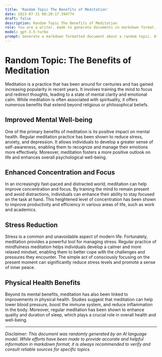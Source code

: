 ```yaml
---
title: 'Random Topic The Benefits of Meditation'
date: 2023-07-31 08:20:17.594774
draft: false
description: Random Topic The Benefits of Meditation
role: You are a writer, made to generate documents in markdown format. It is very important that all of the documents you generate are in valid markdown format.
model: gpt-3.5-turbo
prompt: Generate a markdown formatted document about a random topic. At the bottom, include a disclaimer explaining that the document was generated by you. The first line of the document should be the title. Make sure that the entire document is in proper markdown format, using a mix of various tags to make the document visually appealing.
---
```


# Random Topic: The Benefits of Meditation

Meditation is a practice that has been around for centuries and has gained increasing popularity in recent years. It involves training the mind to focus and redirect thoughts, leading to a state of mental clarity and emotional calm. While meditation is often associated with spirituality, it offers numerous benefits that extend beyond religious or philosophical beliefs. 

## Improved Mental Well-being

One of the primary benefits of meditation is its positive impact on mental health. Regular meditation practice has been shown to reduce stress, anxiety, and depression. It allows individuals to develop a greater sense of self-awareness, enabling them to recognize and manage their emotions more effectively. Moreover, meditation fosters a more positive outlook on life and enhances overall psychological well-being.

## Enhanced Concentration and Focus

In an increasingly fast-paced and distracted world, meditation can help improve concentration and focus. By training the mind to remain present and avoid distractions, individuals can enhance their ability to stay focused on the task at hand. This heightened level of concentration has been shown to improve productivity and efficiency in various areas of life, such as work and academics.

## Stress Reduction

Stress is a common and unavoidable aspect of modern life. Fortunately, meditation provides a powerful tool for managing stress. Regular practice of mindfulness meditation helps individuals develop a calmer and more relaxed mindset, enabling them to better cope with the challenges and pressures they encounter. The simple act of consciously focusing on the present moment can significantly reduce stress levels and promote a sense of inner peace.

## Physical Health Benefits

Beyond its mental benefits, meditation has also been linked to improvements in physical health. Studies suggest that meditation can help lower blood pressure, boost the immune system, and reduce inflammation in the body. Moreover, regular meditation has been shown to enhance quality and duration of sleep, which plays a crucial role in overall health and well-being.

---

*Disclaimer: This document was randomly generated by an AI language model. While efforts have been made to provide accurate and helpful information in markdown format, it is always recommended to verify and consult reliable sources for specific topics.*